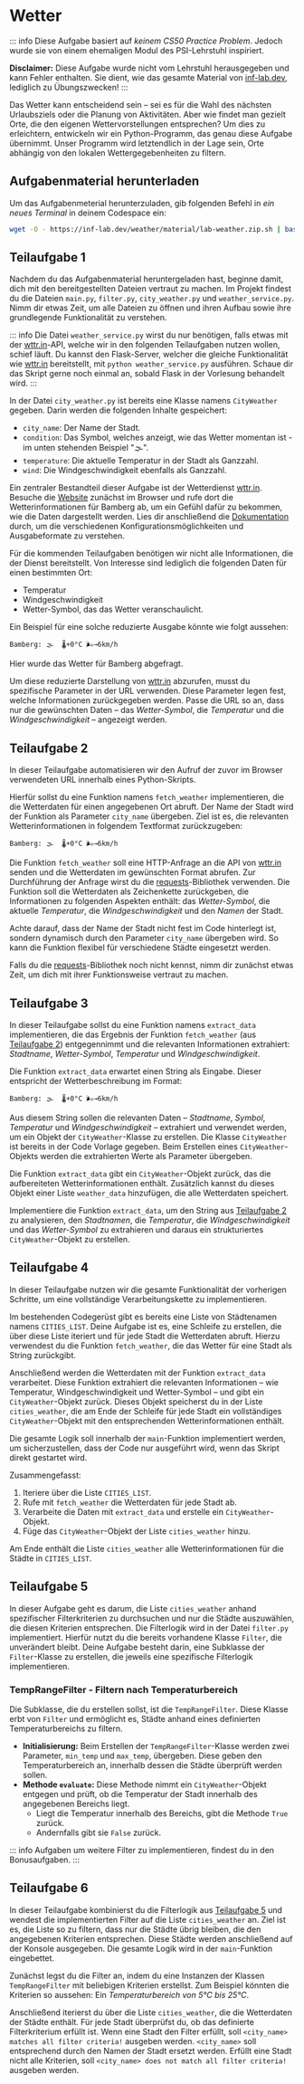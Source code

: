 # Wetter

::: info
Diese Aufgabe basiert auf _keinem CS50 Practice Problem_. Jedoch wurde sie von einem ehemaligen Modul des PSI-Lehrstuhl inspiriert.

**Disclaimer:** Diese Aufgabe wurde nicht vom Lehrstuhl herausgegeben und kann Fehler enthalten. Sie dient, wie das gesamte Material von [inf-lab.dev](https://inf-lab.dev), lediglich zu Übungszwecken!
:::

Das Wetter kann entscheidend sein – sei es für die Wahl des nächsten Urlaubsziels oder die Planung von Aktivitäten. Aber wie findet man gezielt Orte, die den eigenen Wettervorstellungen entsprechen? Um dies zu erleichtern, entwickeln wir ein Python-Programm, das genau diese Aufgabe übernimmt. Unser Programm wird letztendlich in der Lage sein, Orte abhängig von den lokalen Wettergegebenheiten zu filtern.

## Aufgabenmaterial herunterladen

Um das Aufgabenmeterial herunterzuladen, gib folgenden Befehl in _ein neues Terminal_ in deinem Codespace ein:

```bash
wget -O - https://inf-lab.dev/weather/material/lab-weather.zip.sh | bash
```

## Teilaufgabe 1

Nachdem du das Aufgabenmaterial heruntergeladen hast, beginne damit, dich mit den bereitgestellten Dateien vertraut zu machen. Im Projekt findest du die Dateien `main.py`, `filter.py`, `city_weather.py` und `weather_service.py`. Nimm dir etwas Zeit, um alle Dateien zu öffnen und ihren Aufbau sowie ihre grundlegende Funktionalität zu verstehen.

::: info
Die Datei `weather_service.py` wirst du nur benötigen, falls etwas mit der [wttr.in](https://wttr.in)-API, welche wir in den folgenden Teilaufgaben nutzen wollen, schief läuft. Du kannst den Flask-Server, welcher die gleiche Funktionalität wie [wttr.in](https://wttr.in) bereitstellt, mit `python weather_service.py` ausführen. Schaue dir das Skript gerne noch einmal an, sobald Flask in der Vorlesung behandelt wird.
:::

In der Datei `city_weather.py` ist bereits eine Klasse namens `CityWeather` gegeben. Darin werden die folgenden Inhalte gespeichert:

- `city_name`: Der Name der Stadt.
- `condition`: Das Symbol, welches anzeigt, wie das Wetter momentan ist - im unten stehenden Beispiel "🌫".
- `temperature`: Die aktuelle Temperatur in der Stadt als Ganzzahl.
- `wind`: Die Windgeschwindigkeit ebenfalls als Ganzzahl.

Ein zentraler Bestandteil dieser Aufgabe ist der Wetterdienst [wttr.in](https://wttr.in). Besuche die [Website](https://wttr.in) zunächst im Browser und rufe dort die Wetterinformationen für Bamberg ab, um ein Gefühl dafür zu bekommen, wie die Daten dargestellt werden. Lies dir anschließend die [Dokumentation](https://github.com/chubin/wttr.in) durch, um die verschiedenen Konfigurationsmöglichkeiten und Ausgabeformate zu verstehen.

Für die kommenden Teilaufgaben benötigen wir nicht alle Informationen, die der Dienst bereitstellt. Von Interesse sind lediglich die folgenden Daten für einen bestimmten Ort: 
- Temperatur
- Windgeschwindigkeit
- Wetter-Symbol, das das Wetter veranschaulicht. 

Ein Beispiel für eine solche reduzierte Ausgabe könnte wie folgt aussehen:

```
Bamberg: 🌫  🌡️+0°C 🌬️→6km/h
```

Hier wurde das Wetter für Bamberg abgefragt.

Um diese reduzierte Darstellung von [wttr.in](https://wttr.in) abzurufen, musst du spezifische Parameter in der URL verwenden. Diese Parameter legen fest, welche Informationen zurückgegeben werden. Passe die URL so an, dass nur die gewünschten Daten – das _Wetter-Symbol_, die _Temperatur_ und die _Windgeschwindigkeit_ – angezeigt werden.

## Teilaufgabe 2

In dieser Teilaufgabe automatisieren wir den Aufruf der zuvor im Browser verwendeten URL innerhalb eines Python-Skripts.

Hierfür sollst du eine Funktion namens `fetch_weather` implementieren, die die Wetterdaten für einen angegebenen Ort abruft. Der Name der Stadt wird der Funktion als Parameter `city_name` übergeben. Ziel ist es, die relevanten Wetterinformationen in folgendem Textformat zurückzugeben:

```
Bamberg: 🌫  🌡️+0°C 🌬️→6km/h
```

Die Funktion `fetch_weather` soll eine HTTP-Anfrage an die API von [wttr.in](https://wttr.in) senden und die Wetterdaten im gewünschten Format abrufen. Zur Durchführung der Anfrage wirst du die [requests](https://pypi.org/project/requests/)-Bibliothek verwenden. Die Funktion soll die Wetterdaten als Zeichenkette zurückgeben, die Informationen zu folgenden Aspekten enthält: das _Wetter-Symbol_, die aktuelle _Temperatur_, die _Windgeschwindigkeit_ und den _Namen_ der Stadt.

Achte darauf, dass der Name der Stadt nicht fest im Code hinterlegt ist, sondern dynamisch durch den Parameter `city_name` übergeben wird. So kann die Funktion flexibel für verschiedene Städte eingesetzt werden.

Falls du die [requests](https://pypi.org/project/requests/)-Bibliothek noch nicht kennst, nimm dir zunächst etwas Zeit, um dich mit ihrer Funktionsweise vertraut zu machen.

## Teilaufgabe 3

In dieser Teilaufgabe sollst du eine Funktion namens `extract_data` implementieren, die das Ergebnis der Funktion `fetch_weather` (aus [Teilaufgabe 2](#teilaufgabe-2)) entgegennimmt und die relevanten Informationen extrahiert: _Stadtname_, _Wetter-Symbol_, _Temperatur_ und _Windgeschwindigkeit_.

Die Funktion `extract_data` erwartet einen String als Eingabe. Dieser entspricht der Wetterbeschreibung im Format:

```
Bamberg: 🌫  🌡️+0°C 🌬️→6km/h
```

Aus diesem String sollen die relevanten Daten – _Stadtname_, _Symbol_, _Temperatur_ und _Windgeschwindigkeit_ – extrahiert und verwendet werden, um ein Objekt der `CityWeather`-Klasse zu erstellen. Die Klasse `CityWeather` ist bereits in der Code Vorlage gegeben. Beim Erstellen eines `CityWeather`-Objekts werden die extrahierten Werte als Parameter übergeben.

Die Funktion `extract_data` gibt ein `CityWeather`-Objekt zurück, das die aufbereiteten Wetterinformationen enthält. Zusätzlich kannst du dieses Objekt einer Liste `weather_data` hinzufügen, die alle Wetterdaten speichert.

Implementiere die Funktion `extract_data`, um den String aus [Teilaufgabe 2](#teilaufgabe-2) zu analysieren, den _Stadtnamen_, die _Temperatur_, die _Windgeschwindigkeit_ und das _Wetter-Symbol_ zu extrahieren und daraus ein strukturiertes `CityWeather`-Objekt zu erstellen.

## Teilaufgabe 4

In dieser Teilaufgabe nutzen wir die gesamte Funktionalität der vorherigen Schritte, um eine vollständige Verarbeitungskette zu implementieren.

Im bestehenden Codegerüst gibt es bereits eine Liste von Städtenamen namens `CITIES_LIST`. Deine Aufgabe ist es, eine Schleife zu erstellen, die über diese Liste iteriert und für jede Stadt die Wetterdaten abruft. Hierzu verwendest du die Funktion `fetch_weather`, die das Wetter für eine Stadt als String zurückgibt.

Anschließend werden die Wetterdaten mit der Funktion `extract_data` verarbeitet. Diese Funktion extrahiert die relevanten Informationen – wie Temperatur, Windgeschwindigkeit und Wetter-Symbol – und gibt ein `CityWeather`-Objekt zurück. Dieses Objekt speicherst du in der Liste `cities_weather`, die am Ende der Schleife für jede Stadt ein vollständiges `CityWeather`-Objekt mit den entsprechenden Wetterinformationen enthält.

Die gesamte Logik soll innerhalb der `main`-Funktion implementiert werden, um sicherzustellen, dass der Code nur ausgeführt wird, wenn das Skript direkt gestartet wird.

Zusammengefasst:

1. Iteriere über die Liste `CITIES_LIST`.
2. Rufe mit `fetch_weather` die Wetterdaten für jede Stadt ab.
3. Verarbeite die Daten mit `extract_data` und erstelle ein `CityWeather`-Objekt.
4. Füge das `CityWeather`-Objekt der Liste `cities_weather` hinzu.

Am Ende enthält die Liste `cities_weather` alle Wetterinformationen für die Städte in `CITIES_LIST`.

## Teilaufgabe 5

In dieser Aufgabe geht es darum, die Liste `cities_weather` anhand spezifischer Filterkriterien zu durchsuchen und nur die Städte auszuwählen, die diesen Kriterien entsprechen. Die Filterlogik wird in der Datei `filter.py` implementiert. Hierfür nutzt du die bereits vorhandene Klasse `Filter`, die unverändert bleibt. Deine Aufgabe besteht darin, eine Subklasse der `Filter`-Klasse zu erstellen, die jeweils eine spezifische Filterlogik implementieren.

### TempRangeFilter - Filtern nach Temperaturbereich

Die Subklasse, die du erstellen sollst, ist die `TempRangeFilter`. Diese Klasse erbt von `Filter` und ermöglicht es, Städte anhand eines definierten Temperaturbereichs zu filtern.

- **Initialisierung:** Beim Erstellen der `TempRangeFilter`-Klasse werden zwei Parameter, `min_temp` und `max_temp`, übergeben. Diese geben den Temperaturbereich an, innerhalb dessen die Städte überprüft werden sollen.
- **Methode `evaluate`:** Diese Methode nimmt ein `CityWeather`-Objekt entgegen und prüft, ob die Temperatur der Stadt innerhalb des angegebenen Bereichs liegt.
    - Liegt die Temperatur innerhalb des Bereichs, gibt die Methode `True` zurück.
    - Andernfalls gibt sie `False` zurück.

::: info
Aufgaben um weitere Filter zu implementieren, findest du in den Bonusaufgaben.
:::

## Teilaufgabe 6

In dieser Teilaufgabe kombinierst du die Filterlogik aus [Teilaufgabe 5](#teilaufgabe-5) und wendest die implementierten Filter auf die Liste `cities_weather` an. Ziel ist es, die Liste so zu filtern, dass nur die Städte übrig bleiben, die den angegebenen Kriterien entsprechen. Diese Städte werden anschließend auf der Konsole ausgegeben. Die gesamte Logik wird in der `main`-Funktion eingebettet.

Zunächst legst du die Filter an, indem du eine Instanzen der Klassen `TempRangeFilter` mit beliebigen Kriterien erstellst. Zum Beispiel könnten die Kriterien so aussehen: Ein _Temperaturbereich von 5°C bis 25°C_.

Anschließend iterierst du über die Liste `cities_weather`, die die Wetterdaten der Städte enthält. Für jede Stadt überprüfst du, ob das definierte Filterkriterium erfüllt ist. Wenn eine Stadt den Filter erfüllt, soll `<city_name> matches all filter criteria!` ausgeben werden. `<city_name>` soll entsprechend durch den Namen der Stadt ersetzt werden. Erfüllt eine Stadt nicht alle Kriterien, soll `<city_name> does not match all filter criteria!` ausgeben werden.

